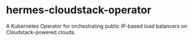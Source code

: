 # hermes-cloudstack-operator
A Kubernetes Operator for orchestrating public IP-based load balancers on Cloudstack-powered clouds.
